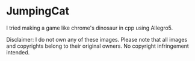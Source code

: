 # JumpingCat
I tried making a game like chrome's dinosaur in cpp using Allegro5.

Disclaimer:  I do not own any of these images.
Please note that all images and copyrights belong to their original owners.
No copyright infringement intended.
